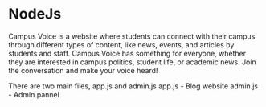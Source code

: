 # NodeJs
Campus Voice is a website where students can connect with their campus through different types of content, like news, events, and articles by students and staff. Campus Voice has something for everyone, whether they are interested in campus politics, student life, or academic news. Join the conversation and make your voice heard!

There are two main files, app.js and admin.js
app.js - Blog website
admin.js - Admin pannel
